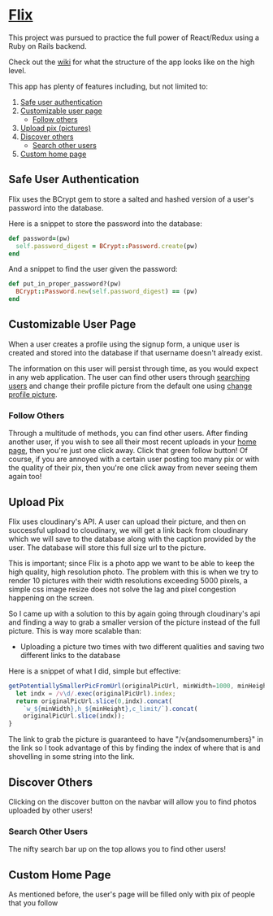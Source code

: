 # [Flix](https://flix1.herokuapp.com/)

This project was pursued to practice the full power of  React/Redux using a Ruby on Rails backend.

Check out the [wiki](https://github.com/odangitsdjang/Flix/wiki) for what the structure of the app looks like on the high level.

This app has plenty of features including, but not limited to:

1. [Safe user authentication](#safe-user-authentication)
2. [Customizable user page](#customizable-user-page)
    - [Follow others](#follow-others)
3. [Upload pix (pictures)](#upload-pix)
4. [Discover others](#discover-others)
    - [Search other users](#search-other-users)
5. [Custom home page](#custom-home-page)

## Safe User Authentication

Flix uses the BCrypt gem to store a salted and hashed version of a user's password into the database.

Here is a snippet to store the password into the database:
```ruby
def password=(pw)
  self.password_digest = BCrypt::Password.create(pw)
end
```

And a snippet to find the user given the password:
```ruby
def put_in_proper_password?(pw)
  BCrypt::Password.new(self.password_digest) == (pw)
end
```

## Customizable User Page

When a user creates a profile using the signup form, a unique user is created and stored into the database if that username doesn't already exist.

The information on this user will persist through time, as you would expect in any web application. The user can find other users through [searching users](#search-other-users)
and change their profile picture from the default one using [change profile picture](#upload-pix).

### Follow Others
Through a multitude of methods, you can find other users. After finding another user, if you wish to see all their most recent uploads in your [home page](TODO), then you're just one click away. Click that green follow button! Of course, if you are annoyed with a certain user posting too many pix or with the quality of their pix, then you're one click away from never seeing them again too!

## Upload Pix
Flix uses cloudinary's API. A user can upload their picture, and then on successful upload to cloudinary, we will get a link back from cloudinary which we will save to the database along with the caption provided by the user. The database will store this full size url to the picture.

This is important; since Flix is a photo app we want to be able to keep the high quality, high resolution photo. The problem with this is when we try to render 10 pictures with their width resolutions exceeding 5000 pixels, a simple css image resize does not solve the lag and pixel congestion happening on the screen.

So I came up with a solution to this by again going through cloudinary's api and finding a way to grab a smaller version of the picture instead of the full picture. This is way more scalable than:

- Uploading a picture two times with two different qualities and saving two different links to the database

Here is a snippet of what I did, simple but effective:

```javascript
getPotentiallySmallerPicFromUrl(originalPicUrl, minWidth=1000, minHeight=1000) {
  let indx = /v\d/.exec(originalPicUrl).index;
  return originalPicUrl.slice(0,indx).concat(
    `w_${minWidth},h_${minHeight},c_limit/`).concat(
    originalPicUrl.slice(indx));
}
```
The link to grab the picture is guaranteed to have "/v{andsomenumbers}" in the link so I took advantage of this by finding the index of where that is and shovelling in some string into the link.

## Discover Others
Clicking on the discover button on the navbar will allow you to find photos uploaded by other users!

### Search Other Users
The nifty search bar up on the top allows you to find other users!

## Custom Home Page
As mentioned before, the user's page will be filled only with pix of people that you follow
